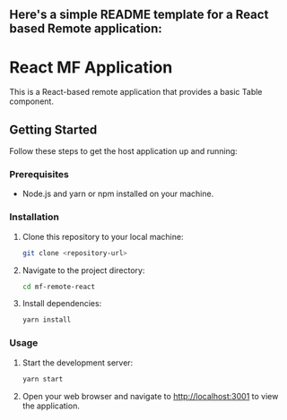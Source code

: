 Here's a simple README template for a React based Remote application:
---
# React MF Application

This is a React-based remote application that provides a basic Table component.

## Getting Started

Follow these steps to get the host application up and running:

### Prerequisites

- Node.js and yarn or npm installed on your machine.

### Installation

1. Clone this repository to your local machine:

   ```bash
   git clone <repository-url>
   ```

2. Navigate to the project directory:

   ```bash
   cd mf-remote-react
   ```

3. Install dependencies:

   ```bash
   yarn install
   ```

### Usage

1. Start the development server:

   ```bash
   yarn start
   ```

2. Open your web browser and navigate to [http://localhost:3001](http://localhost:3001) to view the application.

